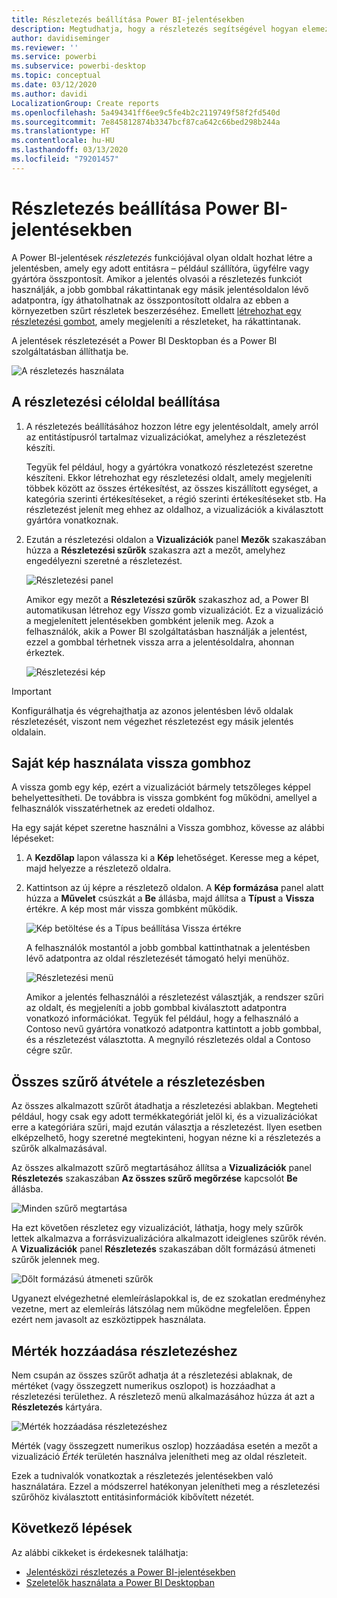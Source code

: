 ```yaml
---
title: Részletezés beállítása Power BI-jelentésekben
description: Megtudhatja, hogy a részletezés segítségével hogyan elemezheti részletesen az adatokat új jelentésoldalon a Power BI-jelentésekben
author: davidiseminger
ms.reviewer: ''
ms.service: powerbi
ms.subservice: powerbi-desktop
ms.topic: conceptual
ms.date: 03/12/2020
ms.author: davidi
LocalizationGroup: Create reports
ms.openlocfilehash: 5a494341ff6ee9c5fe4b2c2119749f58f2fd540d
ms.sourcegitcommit: 7e845812874b3347bcf87ca642c66bed298b244a
ms.translationtype: HT
ms.contentlocale: hu-HU
ms.lasthandoff: 03/13/2020
ms.locfileid: "79201457"
---
```

# <a name="set-up-drill-through-in-power-bi-reports"></a>Részletezés beállítása Power BI-jelentésekben
A Power BI-jelentések *részletezés* funkciójával olyan oldalt hozhat létre a jelentésben, amely egy adott entitásra – például szállítóra, ügyfélre vagy gyártóra összpontosít. Amikor a jelentés olvasói a részletezés funkciót használják, a jobb gombbal rákattintanak egy másik jelentésoldalon lévő adatpontra, így áthatolhatnak az összpontosított oldalra az ebben a környezetben szűrt részletek beszerzéséhez. Emellett [létrehozhat egy részletezési gombot](desktop-drill-through-buttons.md), amely megjeleníti a részleteket, ha rákattintanak.

A jelentések részletezését a Power BI Desktopban és a Power BI szolgáltatásban állíthatja be.

![A részletezés használata](media/desktop-drillthrough/power-bi-drill-through-right-click.png)

## <a name="set-up-the-drill-through-destination-page"></a>A részletezési céloldal beállítása
1. A részletezés beállításához hozzon létre egy jelentésoldalt, amely arról az entitástípusról tartalmaz vizualizációkat, amelyhez a részletezést készíti. 

    Tegyük fel például, hogy a gyártókra vonatkozó részletezést szeretne készíteni. Ekkor létrehozhat egy részletezési oldalt, amely megjeleníti többek között az összes értékesítést, az összes kiszállított egységet, a kategória szerinti értékesítéseket, a régió szerinti értékesítéseket stb. Ha részletezést jelenít meg ehhez az oldalhoz, a vizualizációk a kiválasztott gyártóra vonatkoznak.

2. Ezután a részletezési oldalon a **Vizualizációk** panel **Mezők** szakaszában húzza a **Részletezési szűrők** szakaszra azt a mezőt, amelyhez engedélyezni szeretné a részletezést.

    ![Részletezési panel](media/desktop-drillthrough/drillthrough_02.png)

    Amikor egy mezőt a **Részletezési szűrők** szakaszhoz ad, a Power BI automatikusan létrehoz egy *Vissza* gomb vizualizációt. Ez a vizualizáció a megjelenített jelentésekben gombként jelenik meg. Azok a felhasználók, akik a Power BI szolgáltatásban használják a jelentést, ezzel a gombbal térhetnek vissza arra a jelentésoldalra, ahonnan érkeztek.

    ![Részletezési kép](media/desktop-drillthrough/drillthrough_03.png)

> [!IMPORTANT]
> Konfigurálhatja és végrehajthatja az azonos jelentésben lévő oldalak részletezését, viszont nem végezhet részletezést egy másik jelentés oldalain.  



## <a name="use-your-own-image-for-a-back-button"></a>Saját kép használata vissza gombhoz    
 A vissza gomb egy kép, ezért a vizualizációt bármely tetszőleges képpel behelyettesítheti. De továbbra is vissza gombként fog működni, amellyel a felhasználók visszatérhetnek az eredeti oldalhoz. 

Ha egy saját képet szeretne használni a Vissza gombhoz, kövesse az alábbi lépéseket:

1. A **Kezdőlap** lapon válassza ki a **Kép** lehetőséget. Keresse meg a képet, majd helyezze a részletező oldalra.

2. Kattintson az új képre a részletező oldalon. A **Kép formázása** panel alatt húzza a **Művelet** csúszkát a **Be** állásba, majd állítsa a **Típust** a **Vissza** értékre. A kép most már vissza gombként működik.

    ![Kép betöltése és a Típus beállítása Vissza értékre](media/desktop-drillthrough/drillthrough_05.png)

    
     A felhasználók mostantól a jobb gombbal kattinthatnak a jelentésben lévő adatpontra az oldal részletezését támogató helyi menühöz. 

    ![Részletezési menü](media/desktop-drillthrough/drillthrough_04.png)

    Amikor a jelentés felhasználói a részletezést választják, a rendszer szűri az oldalt, és megjeleníti a jobb gombbal kiválasztott adatpontra vonatkozó információkat. Tegyük fel például, hogy a felhasználó a Contoso nevű gyártóra vonatkozó adatpontra kattintott a jobb gombbal, és a részletezést választotta. A megnyíló részletezés oldal a Contoso cégre szűr.

## <a name="pass-all-filters-in-drill-through"></a>Összes szűrő átvétele a részletezésben

Az összes alkalmazott szűrőt átadhatja a részletezési ablakban. Megteheti például, hogy csak egy adott termékkategóriát jelöl ki, és a vizualizációkat erre a kategóriára szűri, majd ezután választja a részletezést. Ilyen esetben elképzelhető, hogy szeretné megtekinteni, hogyan nézne ki a részletezés a szűrők alkalmazásával.

Az összes alkalmazott szűrő megtartásához állítsa a **Vizualizációk** panel **Részletezés** szakaszában **Az összes szűrő megőrzése** kapcsolót **Be** állásba. 

![Minden szűrő megtartása](media/desktop-drillthrough/drillthrough_06.png)

Ha ezt követően részletez egy vizualizációt, láthatja, hogy mely szűrők lettek alkalmazva a forrásvizualizációra alkalmazott ideiglenes szűrők révén. A **Vizualizációk** panel **Részletezés** szakaszában dőlt formázású átmeneti szűrők jelennek meg. 

![Dőlt formázású átmeneti szűrők](media/desktop-drillthrough/drillthrough_07.png)

Ugyanezt elvégezhetné elemleíráslapokkal is, de ez szokatlan eredményhez vezetne, mert az elemleírás látszólag nem működne megfelelően. Éppen ezért nem javasolt az eszköztippek használata.

## <a name="add-a-measure-to-drill-through"></a>Mérték hozzáadása részletezéshez

Nem csupán az összes szűrőt adhatja át a részletezési ablaknak, de mértéket (vagy összegzett numerikus oszlopot) is hozzáadhat a részletezési területhez. A részletező menü alkalmazásához húzza át azt a **Részletezés** kártyára. 

![Mérték hozzáadása részletezéshez](media/desktop-drillthrough/drillthrough_08.png)

Mérték (vagy összegzett numerikus oszlop) hozzáadása esetén a mezőt a vizualizáció *Érték* területén használva jelenítheti meg az oldal részleteit.

Ezek a tudnivalók vonatkoztak a részletezés jelentésekben való használatára. Ezzel a módszerrel hatékonyan jelenítheti meg a részletezési szűrőhöz kiválasztott entitásinformációk kibővített nézetét.

## <a name="next-steps"></a>Következő lépések

Az alábbi cikkeket is érdekesnek találhatja:

* [Jelentésközi részletezés a Power BI-jelentésekben](desktop-cross-report-drill-through.md)
* [Szeletelők használata a Power BI Desktopban](visuals/power-bi-visualization-slicers.md)

